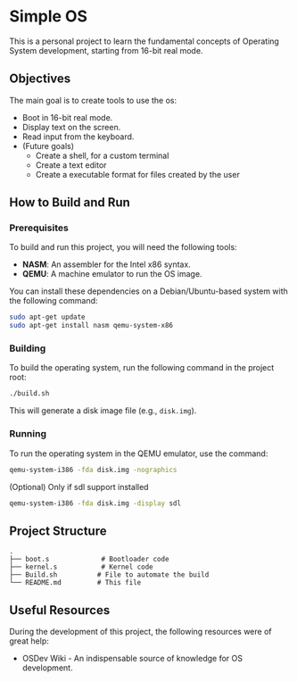 # Simple OS

This is a personal project to learn the fundamental concepts of Operating System development, starting from 16-bit real mode.

## Objectives

The main goal is to create tools to use the os:
- Boot in 16-bit real mode.
- Display text on the screen.
- Read input from the keyboard.
- (Future goals) 
    - Create a shell, for a custom terminal
    - Create a text editor
    - Create a executable format for files created by the user

## How to Build and Run

### Prerequisites

To build and run this project, you will need the following tools:

- **NASM**: An assembler for the Intel x86 syntax.
- **QEMU**: A machine emulator to run the OS image.

You can install these dependencies on a Debian/Ubuntu-based system with the following command:
```bash
sudo apt-get update
sudo apt-get install nasm qemu-system-x86
```

### Building

To build the operating system, run the following command in the project root:

```bash
./build.sh
```

This will generate a disk image file (e.g., `disk.img`).

### Running

To run the operating system in the QEMU emulator, use the command:

```bash
qemu-system-i386 -fda disk.img -nographics

```
(Optional) Only if sdl support installed
```bash
qemu-system-i386 -fda disk.img -display sdl
```

## Project Structure

```
.
├── boot.s             # Bootloader code
├── kernel.s           # Kernel code
├── Build.sh          # File to automate the build
└── README.md         # This file
```

## Useful Resources

During the development of this project, the following resources were of great help:

- OSDev Wiki - An indispensable source of knowledge for OS development.
